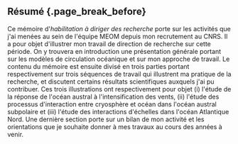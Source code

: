 ## Résumé {.page_break_before}


Ce mémoire d'*habilitation à diriger des recherche* porte sur les activités que j'ai menées au sein de l'équipe MEOM depuis mon recrutement au CNRS. Il a pour objet d'illustrer mon travail de direction de recherche sur cette période. On y trouvera en introduction une présentation générale portant sur les modèles de circulation océanique et sur mon approche de travail. Le contenu du mémoire est ensuite divisé en trois parties portant respectivement sur trois séquences de travail qui illustrent ma pratique de la recherche, et discutent certains résultats scientifiques auxquels j'ai pu contribuer. Ces trois illustrations ont respectivement pour objet (i) l'étude de la réponse de l'océan austral à l'intensification des vents, (ii) l'étude des processus d'interaction entre cryosphère et océan dans l'océan austral subpolaire et (iii) l'étude des interactions d'échelles dans l'océan Atlantique Nord. Une dernière section porte sur un bilan de mon activité et les orientations que je souhaite donner à mes travaux au cours des années à venir. 